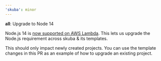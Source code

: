```yaml
---
'skuba': minor
---
```


**all**: Upgrade to Node 14

Node.js 14 is [now supported on AWS Lambda](https://aws.amazon.com/about-aws/whats-new/2021/02/aws-lambda-now-supports-node-js-14/). This lets us upgrade the Node.js requirement across skuba & its templates.

This should only impact newly created projects. You can use the template changes in this PR as an example of how to upgrade an existing project.
